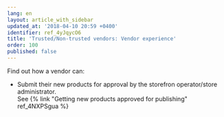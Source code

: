 ```yaml
---
lang: en
layout: article_with_sidebar
updated_at: '2018-04-10 20:59 +0400'
identifier: ref_4yJqycO6
title: 'Trusted/Non-trusted vendors: Vendor experience'
order: 100
published: false
---
```

Find out how a vendor can:

   * Submit their new products for approval by the storefron operator/store administrator.   
     See {% link "Getting new products approved for publishing" ref_4NXPSgua %}
   